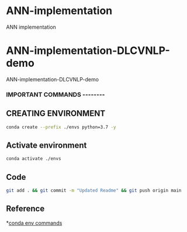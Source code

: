 # ANN-implementation
ANN implementation

# ANN-implementation-DLCVNLP-demo
ANN-implementation-DLCVNLP-demo



### IMPORTANT COMMANDS -------- 

## CREATING ENVIRONMENT

``` bash
conda create --prefix ./envs python=3.7 -y
```

## Activate environment

```bash
conda activate ./envs 
```
## Code 
``` bash
git add . && git commit -m "Updated Readme" && git push origin main 
```

## Reference

*[conda env commands](https://conda.io/projects/conda/en/latest/user-guide/tasks/manage-environments.html#creating-an-environment-with-commands) 

